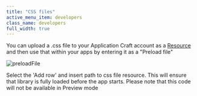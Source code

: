 ```yaml
---
title: "CSS files"
active_menu_item: developers
class_name: developers
full_width: true
---
```



You can upload a .css file to your Application Craft account as a [Resource](/developers/documentation/product-guide/the-console/console-tabs/resources) and then use that within your apps by entering it as a "Preload file"

![preloadFile](/img/docs/preloadfile.zoom78.png)

Select the 'Add row' and insert path to css file resource. This will ensure that library is fully loaded before the app starts. Please note that this code will not be available in Preview mode

